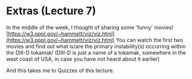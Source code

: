 # Extras (Lecture 7)

In the middle of the week, I thought of sharing some 'funny' movies!
[https://w3.pppl.gov/~hammett/viz/viz.html](https://w3.pppl.gov/~hammett/viz/viz.html)
You can watch the first two movies and find out what is/are the primary instability(s) occurring within the DIII-D tokamak!
(DIII-D is just a name of a tokamak, somewhere in the west coast of USA, in case you have not heard about it earlier)

And this takes me to Quizzes of this lecture.
